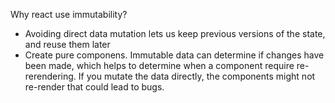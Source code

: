 Why react use immutability?
- Avoiding direct data mutation lets us keep previous versions of the state, and reuse them later
- Create pure componens. Immutable data can determine if changes have been made, which helps to determine when a component require re-rerendering.
If you mutate the data directly, the components might not re-render that could lead to bugs.